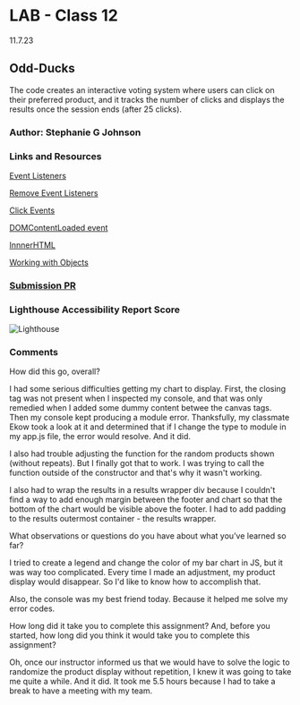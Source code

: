 # LAB - Class 12

11.7.23

## Odd-Ducks

The code creates an interactive voting system where users can click on their preferred product, and it tracks the number of clicks and displays the results once the session ends (after 25 clicks).

### Author: Stephanie G Johnson

### Links and Resources

[Event Listeners](https://www.w3schools.com/js/js_htmldom_eventlistener.asp)

[Remove Event Listeners](https://developer.mozilla.org/en-US/docs/Web/API/EventTarget/removeEventListener)

[Click Events](https://developer.mozilla.org/en-US/docs/Web/API/Element/click_event)

[DOMContentLoaded event](https://developer.mozilla.org/en-US/docs/Web/API/Document/DOMContentLoaded_event)

[InnnerHTML](https://developer.mozilla.org/en-US/docs/Web/API/Element/innerHTML)

[Working with Objects](https://developer.mozilla.org/en-US/docs/Web/JavaScript/Guide/Working_with_objects)



### [Submission PR](https://stepheegee.github.io/odd-duck)


### Lighthouse Accessibility Report Score
![Lighthouse](img/lighthouse12.png)



### Comments

How did this go, overall?

I had some serious difficulties getting my chart to display. First, the closing tag was not present when I inspected my console, and that was only remedied when I added some dummy content betwee the canvas tags. Then my console kept producing a module error. Thanksfully, my classmate Ekow took a look at it and determined that if I change the type to module in my app.js file, the error would resolve. And it did. 

I also had trouble adjusting the function for the random products shown (without repeats). But I finally got that to work. I was trying to call the function outside of the constructor and that's why it wasn't working. 

I also had to wrap the results in a results wrapper div because I couldn't find a way to add enough margin between the footer and chart so that the bottom of the chart would be visible above the footer. I had to add padding to the results outermost container - the results wrapper. 

What observations or questions do you have about what you’ve learned so far?

I tried to create a legend and change the color of my bar chart in JS, but it was way too complicated. Every time I made an adjustment, my product display would disappear. So I'd like to know how to accomplish that. 

Also, the console was my best friend today. Because it helped me solve my error codes. 

How long did it take you to complete this assignment? And, before you started, how long did you think it would take you to complete this assignment?

Oh, once our instructor informed us that we would have to solve the logic to randomize the product display without repetition, I knew it was going to take me quite a while. And it did. It took me 5.5 hours because I had to take a break to have a meeting with my team. 



